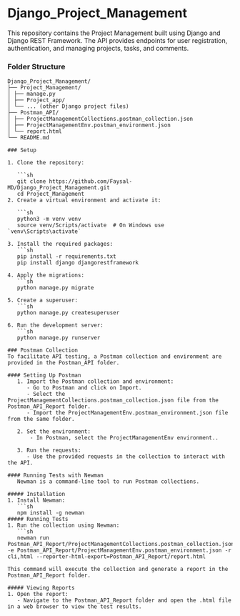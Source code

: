 # Django_Project_Management

This repository contains the Project Management built using Django and Django REST Framework. The API provides endpoints for user registration, authentication, and managing projects, tasks, and comments.

### Folder Structure
```shell
Django_Project_Management/
├── Project_Management/
│ ├── manage.py
│ ├── Project_app/
│ └── ... (other Django project files)
├── Postman_API/
│ ├── ProjectManagementCollections.postman_collection.json
│ ├── ProjectManagementEnv.postman_environment.json
│ └── report.html
└── README.md

### Setup

1. Clone the repository:

   ```sh
   git clone https://github.com/Faysal-MD/Django_Project_Management.git
   cd Project_Management
2. Create a virtual environment and activate it:

   ```sh
   python3 -m venv venv
   source venv/Scripts/activate  # On Windows use `venv\Scripts\activate`

3. Install the required packages:
   ```sh
   pip install -r requirements.txt
   pip install django djangorestframework

4. Apply the migrations:
   ```sh
   python manage.py migrate

5. Create a superuser:
   ```sh
   python manage.py createsuperuser

6. Run the development server:
   ```sh
   python manage.py runserver

### Postman Collection
To facilitate API testing, a Postman collection and environment are provided in the Postman_API folder.

#### Setting Up Postman
   1. Import the Postman collection and environment:
      - Go to Postman and click on Import.
      - Select the ProjectManagementCollections.postman_collection.json file from the Postman_API_Report folder.
      - Import the ProjectManagementEnv.postman_environment.json file from the same folder.
   
   2. Set the environment:
       - In Postman, select the ProjectManagementEnv environment..
   
   3. Run the requests:
      - Use the provided requests in the collection to interact with the API.
        
#### Running Tests with Newman
   Newman is a command-line tool to run Postman collections.

##### Installation
1. Install Newman:
   ```sh
   npm install -g newman
##### Running Tests
1. Run the collection using Newman:
   ```sh
   newman run Postman_API_Report/ProjectManagementCollections.postman_collection.json -e Postman_API_Report/ProjectManagementEnv.postman_environment.json -r cli,html --reporter-html-export=Postman_API_Report/report.html

This command will execute the collection and generate a report in the Postman_API_Report folder.
   
##### Viewing Reports
1. Open the report:
   - Navigate to the Postman_API_Report folder and open the .html file in a web browser to view the test results.



